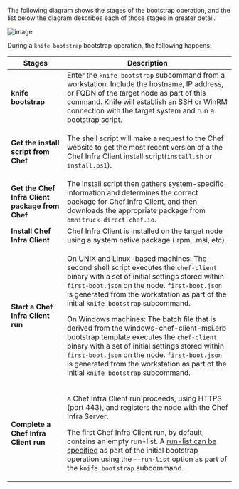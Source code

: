 The following diagram shows the stages of the bootstrap operation, and
the list below the diagram describes each of those stages in greater
detail.

![image](/images/chef_bootstrap.png)

During a `knife bootstrap` bootstrap operation, the following happens:

<table>
<colgroup>
<col style="width: 25%" />
<col style="width: 75%" />
</colgroup>
<thead>
<tr class="header">
<th>Stages</th>
<th>Description</th>
</tr>
</thead>
<tbody>
<tr>
<td><strong>knife bootstrap</strong></td>
<td>Enter the <code>knife bootstrap</code> subcommand from a workstation. Include the hostname, IP address, or FQDN of the target node as part of this command. Knife will establish an SSH or WinRM connection with the target system and run a bootstrap script.</td>
</tr>
<tr>
<td><p><strong>Get the install script from Chef</strong></p></td>
<td><p>The shell script will make a request to the Chef website to get the most recent version of a the Chef Infra Client install script(<code>install.sh</code> or <code>install.ps1</code>).</td>
</tr>
<tr>
<td><strong>Get the Chef Infra Client package from Chef</strong></td>
<td>The install script then gathers system-specific information and determines the correct package for Chef Infra Client, and then downloads the appropriate package from <code>omnitruck-direct.chef.io</code>.</td>
</tr>
<tr>
<td><strong>Install Chef Infra Client</strong></td>
<td>Chef Infra Client is installed on the target node using a system native package (.rpm, .msi, etc).</td>
</tr>
<tr>
<td><p><strong>Start a Chef Infra Client run</strong></p></td>
<td><p>On UNIX and Linux-based machines: The second shell script executes the <code>chef-client</code> binary with a set of initial settings stored within <code>first-boot.json</code> on the node. <code>first-boot.json</code> is generated from the workstation as part of the initial <code>knife bootstrap</code> subcommand.</p>
<p>On Windows machines: The batch file that is derived from the windows-chef-client-msi.erb bootstrap template executes the <code>chef-client</code> binary with a set of initial settings stored within <code>first-boot.json</code> on the node. <code>first-boot.json</code> is generated from the workstation as part of the initial <code>knife bootstrap</code> subcommand.</p></td>
</tr>
<tr>
<td><p><strong>Complete a Chef Infra Client run</strong></p></td>
<td><p>a Chef Infra Client run proceeds, using HTTPS (port 443), and registers the node with the Chef Infra Server.</p>
<p>The first Chef Infra Client run, by default, contains an empty run-list. A <a href="/workstation/knife_bootstrap/">run-list can be specified</a> as part of the initial bootstrap operation using the <code>--run-list</code> option as part of the <code>knife bootstrap</code> subcommand.</p></td>
</tr>
</tbody>
</table>
